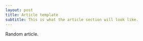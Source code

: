 ```yaml
---
layout: post
title: Article template
subtitle: This is what the article section will look like. 
---
```


Random article. 
